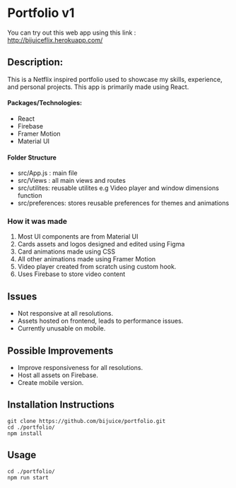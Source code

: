 # Portfolio v1

You can try out this web app using this link : http://bijuiceflix.herokuapp.com/

## Description:

This is a Netflix inspired portfolio used to showcase my skills, experience, and personal projects. This app is primarily made using React.

#### Packages/Technologies:

- React
- Firebase
- Framer Motion
- Material UI

#### Folder Structure

- src/App.js : main file
- src/Views : all main views and routes
- src/utilites: reusable utilites e.g Video player and window dimensions function
- src/preferences: stores reusable preferences for themes and animations

### How it was made

1. Most UI components are from Material UI
2. Cards assets and logos designed and edited using Figma
3. Card animations made using CSS
4. All other animations made using Framer Motion
5. Video player created from scratch using custom hook.
6. Uses Firebase to store video content

## Issues

- Not responsive at all resolutions.
- Assets hosted on frontend, leads to performance issues.
- Currently unusable on mobile.

## Possible Improvements

- Improve responsiveness for all resolutions.
- Host all assets on Firebase.
- Create mobile version.

## Installation Instructions

```
git clone https://github.com/bijuice/portfolio.git
cd ./portfolio/
npm install
```

## Usage

```
cd ./portfolio/
npm run start
```
